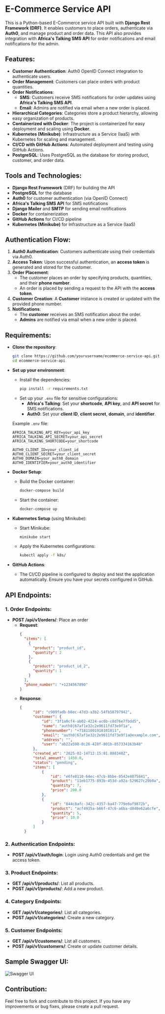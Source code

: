 # E-Commerce Service API

This is a Python-based E-Commerce service API built with **Django Rest Framework (DRF)**. It enables customers to place orders, authenticate via **Auth0**, and manage product and order data. This API also provides integration with **Africa's Talking SMS API** for order notifications and email notifications for the admin.

## Features:
  - **Customer Authentication**: Auth0 OpenID Connect integration to authenticate users.
  - **Order Management**: Customers can place orders with product quantities.
  - **Order Notifications**:
      - **SMS**: Customers receive SMS notifications for order updates using **Africa's Talking SMS API**.
      - **Email**: Admins are notified via email when a new order is placed.
  - **Hierarchical Categories**: Categories store a product hierarchy, allowing easy organization of products.
  - **Containerized with Docker**: The project is containerized for easy deployment and scaling using **Docker**.
  - **Kubernetes (Minikube)**: Infrastructure as a Service (IaaS) with Kubernetes for scaling and management.
  - **CI/CD with GitHub Actions**: Automated deployment and testing using GitHub Actions.
  - **PostgreSQL**: Uses PostgreSQL as the database for storing product, customer, and order data.

## Tools and Technologies:
  - **Django Rest Framework** (DRF) for building the API
  - **PostgreSQL** for the database
  - **Auth0** for customer authentication (via OpenID Connect)
  - **Africa's Talking SMS API** for SMS notifications
  - **Django Mailer** and **SMTP** for sending email notifications
  - **Docker** for containerization
  - **GitHub Actions** for CI/CD pipeline
  - **Kubernetes (Minikube)** for Infrastructure as a Service (IaaS)

## Authentication Flow:
  1. **Auth0 Authentication**: Customers authenticate using their credentials via Auth0.
  2. **Access Token**: Upon successful authentication, an **access token** is generated and stored for the customer.
  3. **Order Placement**:
      - The customer places an order by specifying products, quantities, and their **phone number**.
      - An order is placed by sending a request to the API with the **access token**.
  4. **Customer Creation**: A **Customer** instance is created or updated with the provided phone number.
  5. **Notifications**:
      - The **customer** receives an SMS notification about the order.
      - **Admins** are notified via email when a new order is placed.

## Requirements:
  - **Clone the repository**:
      ```bash
      git clone https://github.com/yourusername/ecommerce-service-api.git
      cd ecommerce-service-api
      ```
  - **Set up your environment**:
      - Install the dependencies:
        ```bash
        pip install -r requirements.txt
        ```
      - Set up your `.env` file for sensitive configurations:
        - **Africa's Talking**: Set your **shortcode**, **API key**, and **API secret** for SMS notifications.
        - **Auth0**: Set your **client ID**, **client secret**, **domain**, and **identifier**.
      
      Example `.env` file:
      ```env
      AFRICA_TALKING_API_KEY=your_api_key
      AFRICA_TALKING_API_SECRET=your_api_secret
      AFRICA_TALKING_SHORTCODE=your_shortcode

      AUTH0_CLIENT_ID=your_client_id
      AUTH0_CLIENT_SECRET=your_client_secret
      AUTH0_DOMAIN=your_auth0_domain
      AUTH0_IDENTIFIER=your_auth0_identifier
      ```

  - **Docker Setup**:
      - Build the Docker container:
        ```bash
        docker-compose build
        ```
      - Start the container:
        ```bash
        docker-compose up
        ```

  - **Kubernetes Setup** (using Minikube):
      - Start Minikube:
        ```bash
        minikube start
        ```
      - Apply the Kubernetes configurations:
        ```bash
        kubectl apply -f k8s/
        ```

  - **GitHub Actions**:
      - The CI/CD pipeline is configured to deploy and test the application automatically. Ensure you have your secrets configured in GitHub.

## API Endpoints:

### 1. **Order Endpoints**:
  - **POST /api/v1/orders/**: Place an order
    - **Request**:
      ```json
      {
        "items": [
          {
            "product": "product_id",
            "quantity": 2
          },
          {
            "product": "product_id_2",
            "quantity": 1
          }
        ],
        "phone_number": "+1234567890"
      }
      ```
    - **Response**:
      ```json
      {
            "id": "c909fadb-b6ec-47d3-a3b2-54fb58797942",
            "customer": {
                "id": "3f1a0cf4-ab02-4224-ac6b-c8d76e7fbdd5",
                "name": "auth0|67af1e32c2e9611fd73e9f1a",
                "phonenumber": "+71811001910101011",
                "email": "auth0|67af1e32c2e9611fd73e9f1a@example.com",
                "address": "",
                "user": "ab22a598-0c26-428f-801b-857334163b48"
            },
            "created_at": "2025-02-14T12:15:01.808348Z",
            "total_amount": 1450.0,
            "status": "pending",
            "items": [
                {
                    "id": "e6fe8110-64ec-47cb-8bbe-0542e4075841",
                    "product": "11eb1775-893b-453d-a92a-529627c29b0a",
                    "quantity": 7,
                    "price": 200.0
                },
                {
                    "id": "844c8afc-342c-4357-ba47-779e0af9872b",
                    "product": "acf4935a-b66f-47c6-a6ba-d840e62a6cfe",
                    "quantity": 5,
                    "price": 10.0
                }
            ]
        }
      ```

### 2. **Authentication Endpoints**:
  - **POST /api/v1/auth/login**: Login using Auth0 credentials and get the access token.

### 3. **Product Endpoints**:
  - **GET /api/v1/products/**: List all products.
  - **POST /api/v1/products/**: Add a new product.

### 4. **Category Endpoints**:
  - **GET /api/v1/categories/**: List all categories.
  - **POST /api/v1/categories/**: Create a new category.

### 5. **Customer Endpoints**:
  - **GET /api/v1/customers/**: List all customers.
  - **POST /api/v1/customers/**: Create or update customer details.

## Sample Swagger UI:
  ![Swagger UI](./swagger_image.png)

## Contribution:
Feel free to fork and contribute to this project. If you have any improvements or bug fixes, please create a pull request.
